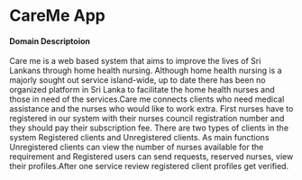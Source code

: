# CareMe App
#### Domain Descriptoion
Care me is a web based system that aims to improve the lives of Sri Lankans through home health nursing. Although home health nursing is a majorly sought out service island-wide, up to date there has been no organized platform in Sri Lanka to facilitate the home health nurses and those in need of the services.Care me connects clients who need medical assistance and the nurses who would like to work extra. 
First nurses have to registered in our system with their nurses council registration number and they should pay their subscription fee. There are two types of clients in the system Registered clients and Unregistered clients. As main functions Unregistered clients can view the number of nurses available for the requirement and Registered users can send requests, reserved nurses, view their profiles.After one service review registered client profiles get verified.
